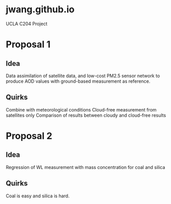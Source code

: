 # jwang.github.io
UCLA C204 Project
# Proposal 1
## Idea
Data assimilation of satellite data, and low-cost PM2.5 sensor network to produce AOD values with ground-based measurement as reference.
## Quirks
Combine with meteorological conditions
Cloud-free measurement from satellites only
Comparison of results between cloudy and cloud-free results

# Proposal 2
## Idea  
Regression of WL measurement with mass concentration for coal and silica
## Quirks
Coal is easy and silica is hard.
